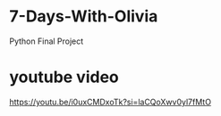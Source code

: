 # 7-Days-With-Olivia
Python Final Project


# youtube video

https://youtu.be/i0uxCMDxoTk?si=laCQoXwv0yl7fMtO
